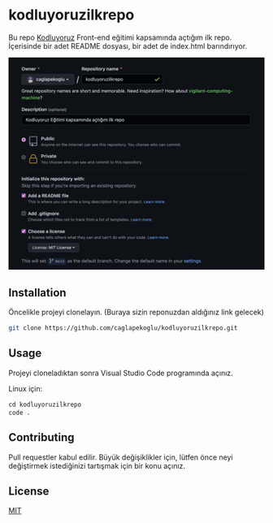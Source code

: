 # kodluyoruzilkrepo
Bu repo [Kodluyoruz](https://www.kodluyoruz.org/) Front-end eğitimi kapsamında açtığım ilk repo. İçerisinde bir adet README dosyası, bir adet de index.html barındırıyor.

![Github Gorsel](images/githubrepo.png)

## Installation
Öncelikle projeyi clonelayın. (Buraya sizin reponuzdan aldığınız link gelecek)
```bash
git clone https://github.com/caglapekoglu/kodluyoruzilkrepo.git
```

## Usage
Projeyi cloneladıktan sonra Visual Studio Code programında açınız.

Linux için:
```
cd kodluyoruzilkrepo
code .
```

## Contributing
Pull requestler kabul edilir. Büyük değişiklikler için, lütfen önce neyi değiştirmek istediğinizi tartışmak için bir konu açınız.

## License
[MIT](https://choosealicense.com/licenses/mit/)
